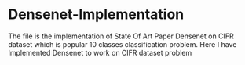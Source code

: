 # Densenet-Implementation

The file is the implementation of State Of Art Paper Densenet on CIFR dataset which is popular 10 classes classification problem.
Here I have Implemented Densenet to work on CIFR dataset problem
